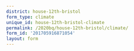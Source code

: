 ```yaml
---
district: house-12th-bristol
form_type: climate
unique_id: house-12th-bristol-climate
permalink: /2020bq/house-12th-bristol/climate/
form_id: '201705916871054'
layout: form
---
```

